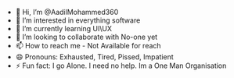 - 👋 Hi, I’m @AadilMohammed360
- 👀 I’m interested in everything software
- 🌱 I’m currently learning UI\UX
- 💞️ I’m looking to collaborate with No-one yet
- 📫 How to reach me - Not Available for reach
- 😄 Pronouns: Exhausted, Tired, Pissed, Impatient
- ⚡ Fun fact: I go Alone. I need no help. Im a One Man Organisation

<!---
AadilMohammed360/AadilMohammed360 is a ✨ special ✨ repository because its `README.md` (this file) appears on your GitHub profile.
You can click the Preview link to take a look at your changes.
--->

